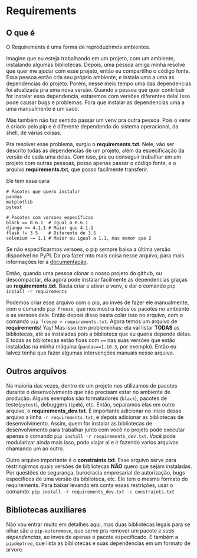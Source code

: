 # Requirements

## O que é

O Requirements é uma forma de reproduzirmos ambientes.

Imagine que eu esteja trabalhando em um projeto, com um ambiente, instalando algumas bibliotecas. Depois, uma pessoa amiga minha resolve que quer me ajudar com esse projeto, então eu compartilho o código fonte. Essa pessoa então cria seu próprio ambiente, e instala uma a uma as dependencias do projeto. Porém, nesse meio tempo uma das dependencias foi atualizada pra uma nova versão. Quando a pessoa que quer contribuir for instalar essa dependencia, estaremos com versões diferentes dela! Isso pode causar bugs e problemas. Fora que instalar as dependencias uma a uma manualmente é um saco.

Mas também não faz sentido passar um venv pra outra pessoa. Pois o venv é criado pelo pip e é diferente dependendo do sistema operacional, da shell, de várias coisas.

Pra resolver esse problema, surgiu o **requirements.txt**. Nele, vão ser descrito todas as dependencias de um projeto, além da especificação da versão de cada uma delas. Com isso, pra eu conseguir trabalhar em um projeto com outras pessoas, posso apenas passar o código fonte, e o arquivo **requirements.txt**, que posso facilmente transferir.

Ele tem essa cara:

```text
# Pacotes que quero instalar
pandas
matplotlib
pytest

# Pacotes com versoes específicas
black == 0.6.1  # Igual a 0.6.1
django >= 4.1.1 # Maior que 4.1.1
flask != 3.5    # Diferente de 3.5
selenium ~= 1.1 # Maior ou igual a 1.1, mas menor que 2
```

Se não especificarmos versoes, o pip sempre baixa a última versão disponível no PyPI. Da pra fazer mto mais coisa nesse arquivo, para mais informações ler a [documentação](https://pip.pypa.io/en/stable/reference/requirements-file-format/?highlight=requirements).

Então, quando uma pessoa clonar o nosso projeto do github, ou descompactar, ela agora pode instalar facilmente as dependencias graças ao **requirements.txt**. Basta criar e ativar a venv, e dar o comando `pip install -r requirements`

Podemos criar esse arquivo com o pip, ao invés de fazer ele manualmente, com o comando `pip freeze`, que nos mostra todos os pacotes no ambiente e as versoes dele. Então depois disso basta colar isso no arquivo, com o comando `pip freeze > requirements.txt`. Agora temos um arquivo de **requirements**! Yay! Mas isso tem probleminhas: ela vai listar **TODAS** as bibliotecas, até as instaladas pois a biblioteca que eu queria depende delas. E todas as bibliotecas estão fixas com `==` nas suas versões que estão instaladas na minha máquina (`pandas==1.10.3`, por exemplo). Então eu talvez tenha que fazer algumas intervenções manuais nesse arquivo.

## Outros arquivos

Na maioria das vezes, dentro de um projeto nos utilizamos de pacotes durante o desenvolvimento que não precisam estar no ambiente de produção. Alguns exemplos são formatadores (`black`), pacotes de teste(`pytest`),  debuggers (`ipdb`), etc. Então, separamos elas em outro arquivo, o **requirements_dev.txt**. É importante adicionar no início desse arquivo a linha `-r requirements.txt`, e depois adicionar as bibliotecas de desenvolvimento. Assim, quem for instalar as bibliotecas de desenvolvimento para trabalhar junto com você no projeto pode executar apenas o comando `pip install -r requirements_dev.txt`. Você pode modularizar ainda mais isso, pode viajar aí e ir fazendo varios arquivos chamando um ao outro.

Outro arquivo importante é o **constraints.txt**. Esse arquivo serve para restringirmos quais versões de bibliotecas **NÃO** quero que sejam instaladas. Por questões de segurança, burocracia empresarial de autorização, bugs específicos de uma versão da biblioteca, etc. Ele tem o mesmo formato do requirements. Para baixar levando em conta essas restrições, usar o comando: `pip install -r requirements_dev.txt -c constraints.txt`

## Bibliotecas auxiliares

Não vou entrar muito em detalhes aqui, mas duas bibliotecas legais para se olhar são a `pip-autoremove`, que serve pra remover um pacote *e suas dependencias*, ao inves de apenas o pacote especificado. E também a `pipdeptree`, que lista as bibliotecas e suas dependencias em um formato de arvore.

